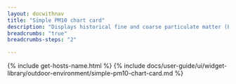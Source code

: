 ```yaml
---
layout: docwithnav
title: "Simple PM10 chart card"
description: "Displays historical fine and coarse particulate matter (PM10) values as a simplified chart. Optionally may display the corresponding latest PM10 value."
breadcrumbs: "true"
breadcrumbs-steps: "2"

---
```

{% include get-hosts-name.html %}
{% include docs/user-guide/ui/widget-library/outdoor-environment/simple-pm10-chart-card.md %}
